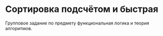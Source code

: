 # Сортировка подсчётом и быстрая
Групповое задание по предмету функциональная логика и теория алгоритмов.
